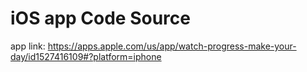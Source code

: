 # iOS app Code Source 
app link: https://apps.apple.com/us/app/watch-progress-make-your-day/id1527416109#?platform=iphone



